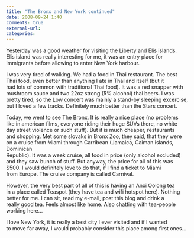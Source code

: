 ```yaml
---
title: "The Bronx and New York continued"
date: 2008-09-24 1:40
comments: true
external-url:
categories:
---
```

Yesterday was a good weather for visiting the Liberty and Elis islands.  
Elis island was really interesting for me, it was an entry place for  
immigrants before allowing to enter New York harbour.   
  
I was very tired of walking. We had a food in Thai restaurant. The best  
Thai food, even better than anything I ate in Thailand itself (but it  
had lots of common with traditional Thai food). It was a red snapper with  
mushroom sauce and two 22oz strong (5% alcohol) thai beers. I was  
pretty tired, so the Low concert was mainly a stand-by sleeping excercise,  
but I loved a few tracks. Definitely much better than the Stars concert.  
  
Today, we went to see The Bronx. It is really a nice place (no problems  
like in american films, everyone riding their huge SUVs there, no white  
day street violence or such stuff). But it is much cheaper, restaurants  
and shopping. Met some slovaks in Bronx Zoo, they said, that they were  
on a cruise from Miami through Carribean (Jamaica, Caiman islands, Dominican  
Republic). It was a week cruise, all food in price (only alcohol excluded)  
and they saw bunch of stuff. But anyway, the price for all of this was  
$500. I would definitely love to do that, if I find a ticket to Miami  
from Europe. The cruise company is called Carnival.  
  
However, the very best part of all of this is having an Anxi Oolong tea  
in a place called Teaspot (they have tea and wifi hotspot here). Nothing  
better for me. I can sit, read my e-mail, post this blog and drink a  
really good tea. Feels almost like home. Also chatting with tea-people  
working here...  
  
I love New York, it is really a best city I ever visited and if I wanted  
to move far away, I would probably consider this place among first ones...  
